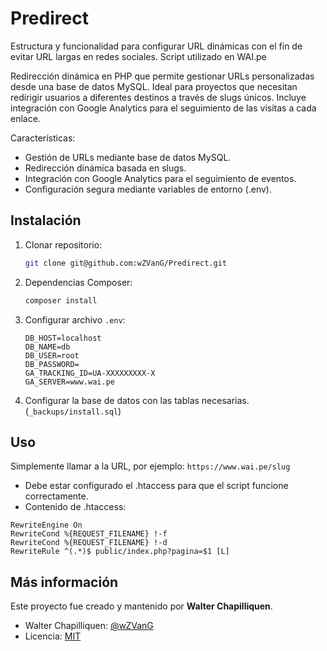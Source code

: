 # Predirect
Estructura y funcionalidad para configurar URL dinámicas con el fin de evitar URL largas en redes sociales. Script utilizado en WAI.pe

Redirección dinámica en PHP que permite gestionar URLs personalizadas desde una base de datos MySQL. Ideal para proyectos que necesitan redirigir usuarios a diferentes destinos a través de slugs únicos. Incluye integración con Google Analytics para el seguimiento de las visitas a cada enlace.

Características:
- Gestión de URLs mediante base de datos MySQL.
- Redirección dinámica basada en slugs.
- Integración con Google Analytics para el seguimiento de eventos.
- Configuración segura mediante variables de entorno (.env).

## Instalación

1. Clonar repositorio:

    ```bash
    git clone git@github.com:wZVanG/Predirect.git
    ```

2. Dependencias Composer:

    ```bash
    composer install
    ```

3. Configurar archivo `.env`:

    ```
    DB_HOST=localhost
    DB_NAME=db
    DB_USER=root
    DB_PASSWORD=
    GA_TRACKING_ID=UA-XXXXXXXXX-X
    GA_SERVER=www.wai.pe
    ```

4. Configurar la base de datos con las tablas necesarias. (`_backups/install.sql`)

## Uso

Simplemente llamar a la URL, por ejemplo: `https://www.wai.pe/slug`

- Debe estar configurado el .htaccess para que el script funcione correctamente.
- Contenido de .htaccess:
```
RewriteEngine On
RewriteCond %{REQUEST_FILENAME} !-f
RewriteCond %{REQUEST_FILENAME} !-d
RewriteRule ^(.*)$ public/index.php?pagina=$1 [L]
```


## Más información	

Este proyecto fue creado y mantenido por **Walter Chapilliquen**. 

- Walter Chapilliquen: [@wZVanG](https://wai.pe/walter)
- Licencia: [MIT](https://opensource.org/licenses/MIT)
